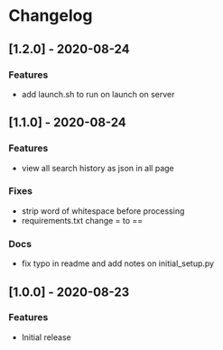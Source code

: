 # Changelog

## [1.2.0] - 2020-08-24
### Features
- add launch.sh to run on launch on server

## [1.1.0] - 2020-08-24
### Features
- view all search history as json in all page
### Fixes
- strip word of whitespace before processing
- requirements.txt change = to ==
### Docs
- fix typo in readme and add notes on initial_setup.py

## [1.0.0] - 2020-08-23
### Features
- Initial release
